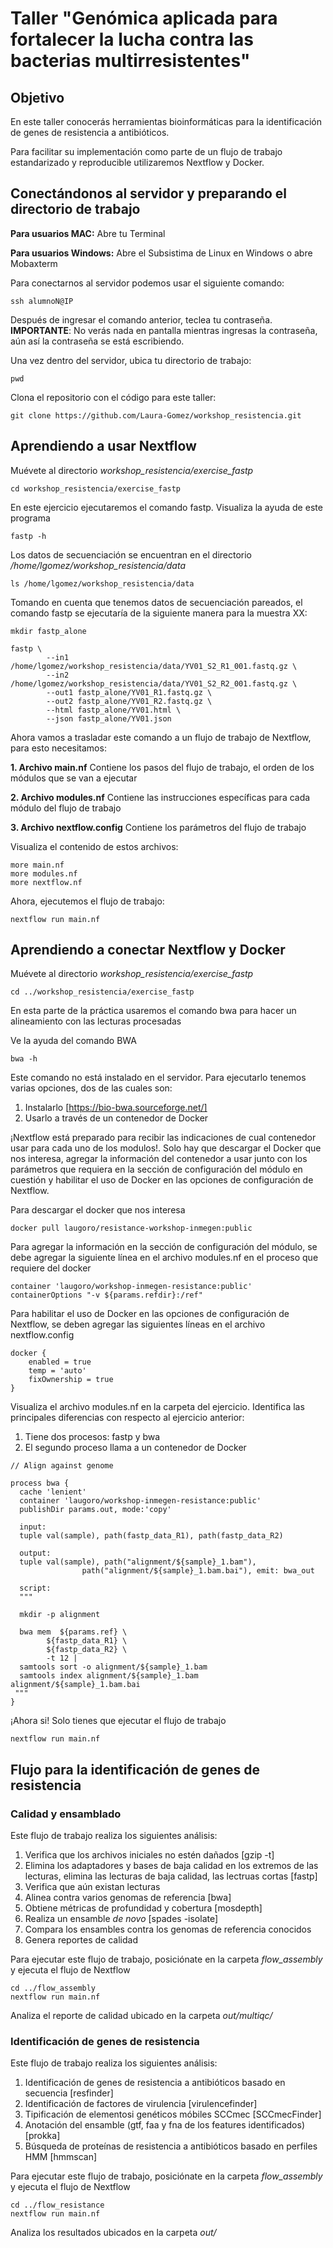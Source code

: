 # Taller "Genómica aplicada para fortalecer la lucha contra las bacterias multirresistentes"

## Objetivo

En este taller conocerás herramientas bioinformáticas para la identificación de genes de resistencia a antibióticos.

Para facilitar su implementación como parte de un flujo de trabajo estandarizado y reproducible utilizaremos Nextflow y Docker.

## Conectándonos al servidor y preparando el directorio de trabajo

**Para usuarios MAC:** Abre tu Terminal

**Para usuarios Windows:** Abre el Subsistima de Linux en Windows o abre Mobaxterm


Para conectarnos al servidor podemos usar el siguiente comando:

```
ssh alumnoN@IP
```

Después de ingresar el comando anterior, teclea tu contraseña. **IMPORTANTE**: No verás nada en pantalla mientras ingresas la contraseña, aún así la contraseña se está escribiendo.


Una vez dentro del servidor, ubica tu directorio de trabajo:

```
pwd
```

Clona el repositorio con el código para este taller:

```
git clone https://github.com/Laura-Gomez/workshop_resistencia.git
```


## Aprendiendo a usar Nextflow

Muévete al directorio *workshop_resistencia/exercise_fastp*

```
cd workshop_resistencia/exercise_fastp
```

En este ejercicio ejecutaremos el comando fastp. Visualiza la ayuda de este programa 

```
fastp -h
```

Los datos de secuenciación se encuentran en el directorio */home/lgomez/workshop_resistencia/data*

```
ls /home/lgomez/workshop_resistencia/data
```

Tomando en cuenta que tenemos datos de secuenciación pareados, el comando fastp se ejecutaría de la siguiente manera para la muestra XX:

```
mkdir fastp_alone
 
fastp \
        --in1 /home/lgomez/workshop_resistencia/data/YV01_S2_R1_001.fastq.gz \
        --in2 /home/lgomez/workshop_resistencia/data/YV01_S2_R2_001.fastq.gz \
        --out1 fastp_alone/YV01_R1.fastq.gz \
        --out2 fastp_alone/YV01_R2.fastq.gz \
        --html fastp_alone/YV01.html \
        --json fastp_alone/YV01.json
```

Ahora vamos a trasladar este comando a un flujo de trabajo de Nextflow, para esto necesitamos:

**1. Archivo main.nf**
Contiene los pasos del flujo de trabajo, el orden de los módulos que se van a ejecutar

**2. Archivo modules.nf**
Contiene las instrucciones específicas para cada módulo del flujo de trabajo

**3. Archivo nextflow.config**
Contiene los parámetros del flujo de trabajo

Visualiza el contenido de estos archivos:
```
more main.nf
more modules.nf
more nextflow.nf
```

Ahora, ejecutemos el flujo de trabajo:

```
nextflow run main.nf
```

## Aprendiendo a conectar Nextflow y Docker

Muévete al directorio *workshop_resistencia/exercise_fastp*

```
cd ../workshop_resistencia/exercise_fastp
```

En esta parte de la práctica usaremos el comando bwa para hacer un alineamiento con las lecturas procesadas

Ve la ayuda del comando BWA

```
bwa -h
```

Este comando no está instalado en el servidor. Para ejecutarlo tenemos varias opciones, dos de las cuales son:

1. Instalarlo [https://bio-bwa.sourceforge.net/]
2. Usarlo a través de un contenedor de Docker

¡Nextflow está preparado para recibir las indicaciones de cual contenedor usar para cada uno de los modulos!. Solo hay que descargar el Docker que nos interesa, agregar la información del contenedor a usar junto con los parámetros que requiera en la sección de configuración del módulo en cuestión y habilitar el uso de Docker en las opciones de configuración de Nextflow.

Para descargar el docker que nos interesa
```
docker pull laugoro/resistance-workshop-inmegen:public
```

Para agregar la información en la sección de configuración del módulo, se debe agregar la siguiente línea en el archivo modules.nf en el proceso que requiere del docker
```
container 'laugoro/workshop-inmegen-resistance:public'
containerOptions "-v ${params.refdir}:/ref"
```

Para habilitar el uso de Docker en las opciones de configuración de Nextflow, se deben agregar las siguientes líneas en el archivo nextflow.config
```
docker {
    enabled = true
    temp = 'auto'
    fixOwnership = true
}
```


Visualiza el archivo modules.nf en la carpeta del ejercicio. Identifica las principales diferencias con respecto al ejercicio anterior:

1. Tiene dos procesos: fastp y bwa
2. El segundo proceso llama a un contenedor de Docker

```
// Align against genome

process bwa {
  cache 'lenient'
  container 'laugoro/workshop-inmegen-resistance:public'
  publishDir params.out, mode:'copy'

  input:
  tuple val(sample), path(fastp_data_R1), path(fastp_data_R2)

  output:
  tuple val(sample), path("alignment/${sample}_1.bam"),
                path("alignment/${sample}_1.bam.bai"), emit: bwa_out

  script:
  """

  mkdir -p alignment

  bwa mem  ${params.ref} \
        ${fastp_data_R1} \
        ${fastp_data_R2} \
        -t 12 |
  samtools sort -o alignment/${sample}_1.bam
  samtools index alignment/${sample}_1.bam alignment/${sample}_1.bam.bai
 """
}
```

¡Ahora si! Solo tienes que ejecutar el flujo de trabajo

```
nextflow run main.nf

```


## Flujo para la identificación de genes de resistencia

### Calidad y ensamblado

Este flujo de trabajo realiza los siguientes análisis:
1. Verifica que los archivos iniciales no estén dañados [gzip -t]
2. Elimina los adaptadores y bases de baja calidad en los extremos de las lecturas, elimina las lecturas de baja calidad, las lectruas cortas [fastp]
3. Verifica que aún existan lecturas 
4. Alinea contra varios genomas de referencia [bwa]
5. Obtiene métricas de profundidad y cobertura [mosdepth]
6. Realiza un ensamble *de novo* [spades -isolate]
7. Compara los ensambles contra los genomas de referencia conocidos
8. Genera reportes de calidad

Para ejecutar este flujo de trabajo, posiciónate en la carpeta *flow_assembly* y ejecuta el flujo de Nextflow

```
cd ../flow_assembly
nextflow run main.nf

```

Analiza el reporte de calidad ubicado en la carpeta *out/multiqc/*

### Identificación de genes de resistencia

Este flujo de trabajo realiza los siguientes análisis:
1. Identificación de genes de resistencia a antibióticos basado en secuencia [resfinder]
2. Identificación de factores de virulencia [virulencefinder]
3. Tipificación de elementosi genéticos móbiles SCCmec [SCCmecFinder]
4. Anotación del ensamble (gtf, faa y fna de los features identificados) [prokka]
5. Búsqueda de proteínas de resistencia a antibióticos basado en perfiles HMM [hmmscan]

Para ejecutar este flujo de trabajo, posiciónate en la carpeta *flow_assembly* y ejecuta el flujo de Nextflow

```
cd ../flow_resistance
nextflow run main.nf

```

Analiza los resultados ubicados en la carpeta *out/*
